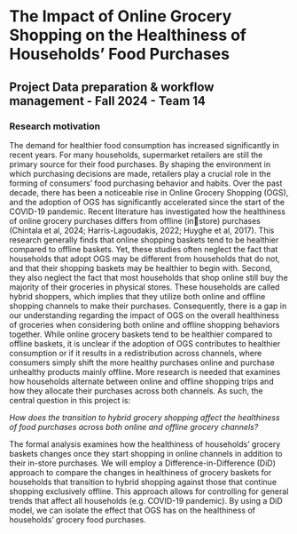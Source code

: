 # The Impact of Online Grocery Shopping on the Healthiness of Households’ Food Purchases
## Project Data preparation & workflow management - Fall 2024 - Team 14

### Research motivation
The demand for healthier food consumption has increased significantly in recent years. For many households, supermarket retailers are still the primary source for their food purchases. By shaping the environment in
which purchasing decisions are made, retailers play a crucial role in the forming of consumers’ food purchasing
behavior and habits. Over the past decade, there has been a noticeable rise in Online Grocery Shopping
(OGS), and the adoption of OGS has significantly accelerated since the start of the COVID-19 pandemic.
Recent literature has investigated how the healthiness of online grocery purchases differs from offline (instore) purchases (Chintala et al, 2024; Harris-Lagoudakis, 2022; Huyghe et al, 2017). This research generally
finds that online shopping baskets tend to be healthier compared to offline baskets. Yet, these studies often
neglect the fact that households that adopt OGS may be different from households that do not, and that their
shopping baskets may be healthier to begin with. Second, they also neglect the fact that most households
that shop online still buy the majority of their groceries in physical stores. These households are called hybrid
shoppers, which implies that they utilize both online and offline shopping channels to make their purchases.
Consequently, there is a gap in our understanding regarding the impact of OGS on the overall healthiness
of groceries when considering both online and offline shopping behaviors together. While online grocery
baskets tend to be healthier compared to offline baskets, it is unclear if the adoption of OGS contributes to
healthier consumption or if it results in a redistribution across channels, where consumers simply shift the
more healthy purchases online and purchase unhealthy products mainly offline. More research is needed that
examines how households alternate between online and offline shopping trips and how they allocate their
purchases across both channels. As such, the central question in this project is:

*How does the transition to hybrid grocery shopping affect the healthiness of food purchases across both online
and offline grocery channels?*

The formal analysis examines how the healthiness of households’ grocery baskets changes once they start
shopping in online channels in addition to their in-store purchases. We will employ a Difference-in-Difference
(DiD) approach to compare the changes in healthiness of grocery baskets for households that transition to
hybrid shopping against those that continue shopping exclusively offline. This approach allows for controlling
for general trends that affect all households (e.g. COVID-19 pandemic). By using a DiD model, we can isolate
the effect that OGS has on the healthiness of households’ grocery food purchases.
